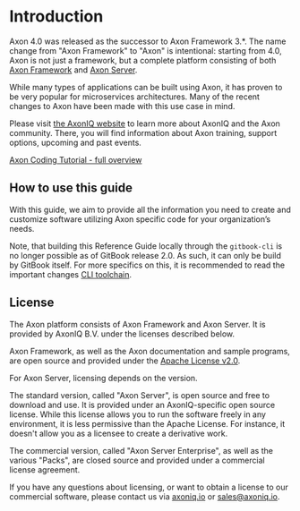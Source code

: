 # Introduction

Axon 4.0 was released as the successor to Axon Framework 3.\*. The name change from "Axon Framework" to "Axon" is intentional: starting from 4.0, Axon is not just a framework, but a complete platform consisting of both [Axon Framework](architecture-overview/) and [Axon Server](axon-server-introduction.md).

While many types of applications can be built using Axon, it has proven to be very popular for microservices architectures. Many of the recent changes to Axon have been made with this use case in mind.

Please visit [the AxonIQ website](https://axoniq.io/) to learn more about AxonIQ and the Axon community. There, you will find information about Axon training, support options, upcoming and past events.

[Axon Coding Tutorial - full overview](https://www.youtube.com/playlist?list=PL4O1nDpoa5KQkkApGXjKi3rzUW3II5pjm)

## How to use this guide

With this guide, we aim to provide all the information you need to create and customize software utilizing Axon specific code for your organization’s needs.

Note, that building this Reference Guide locally through the `gitbook-cli` is no longer possible as of GitBook release 2.0. As such, it can only be build by GitBook itself. For more specifics on this, it is recommended to read the important changes [CLI toolchain](https://docs.gitbook.com/v2-changes/important-differences#cli-toolchain).

## License

The Axon platform consists of Axon Framework and Axon Server. It is provided by AxonIQ B.V. under the licenses described below.

Axon Framework, as well as the Axon documentation and sample programs, are open source and provided under the [Apache License v2.0](http://www.apache.org/licenses/LICENSE-2.0).

For Axon Server, licensing depends on the version.

The standard version, called "Axon Server", is open source and free to download and use. It is provided under an AxonIQ-specific open source license. While this license allows you to run the software freely in any environment, it is less permissive than the Apache License. For instance, it doesn't allow you as a licensee to create a derivative work.

The commercial version, called "Axon Server Enterprise", as well as the various "Packs", are closed source and provided under a commercial license agreement.

If you have any questions about licensing, or want to obtain a license to our commercial software, please contact us via [axoniq.io](https://axoniq.io) or [sales@axoniq.io](mailto:sales@axoniq.io).

